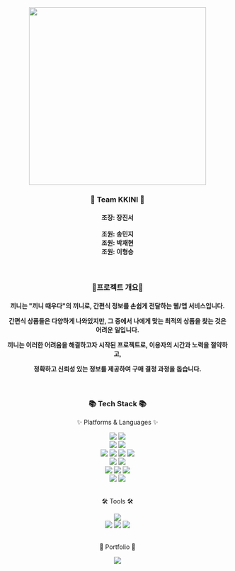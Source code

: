 <div align=center>
   <img width="400" src="D:\KKINI_Project\kkini\KakaoTalk_20230906_153156499.png" />   
</div>

<h3 align=center>👥 Team KKINI 👥</h3>
<h4 align=center>
조장: 장진서 <br><br>
조원: 송민지 <br>
조원: 박재현 <br>
조원: 이형승 <br>
</h4><br>

<h3 align=center>📒프로젝트 개요📒</h3>
<h4 align=center><p>끼니는 "끼니 때우다"의 끼니로, 간편식 정보를 손쉽게 전달하는 웹/앱 서비스입니다.</p>
                 <p>간편식 상품들은 다양하게 나와있지만, 그 중에서 나에게 맞는 최적의 상품을 찾는 것은 어려운 일입니다.</p>
                 <p>끼니는 이러한 어려움을 해결하고자 시작된 프로젝트로, 이용자의 시간과 노력을 절약하고,</p>
                 <p>정확하고 신뢰성 있는 정보를 제공하여 구매 결정 과정을 돕습니다.</p>
</h4><br>

<div align=center>
   <h3>📚 Tech Stack 📚</h3>
   <p>✨ Platforms & Languages ✨</p>
</div>

<div align="center">
   <img src="https://img.shields.io/badge/Spring Boot-6DB33F?style=flat&logo=Spring Boot&logoColor=white" />
   <img src="https://img.shields.io/badge/Gradle-02303A?style=flat&logo=Gradle&logoColor=white" />
   <br>

   <img src="https://img.shields.io/badge/Java-007396?style=flat&logo=Conda-Forge&logoColor=white" />
   <img src="https://img.shields.io/badge/Python-3776AB?style=flat&logo=Python&logoColor=white" />
   <br>

   <img src="https://img.shields.io/badge/React-61DAFB?style=flat&logo=React&logoColor=white"/>
   <img src="https://img.shields.io/badge/JavaScript-F7DF1E?style=flat&logo=JavaScript&logoColor=white" />
   <img src="https://img.shields.io/badge/CSS3-572B6?style=flat&logo=CSS3&logoColor=white" />
   <img src="https://img.shields.io/badge/HTML5-E34F26?style=flat&logo=HTML5&logoColor=white" />
   <br>

   <img src="https://img.shields.io/badge/MySQL-4479A1?style=flat&logo=MySQL&logoColor=white" />
   <img src="https://img.shields.io/badge/Redis-DC382D?style=flat&logo=Redis&logoColor=white" />
    <br>

   <img src="https://img.shields.io/badge/NCloud-572B6?style=flat&logo=iCloud&logoColor=white" />
   <img src="https://img.shields.io/badge/Spring Security-6DB33F?style=flat&logo=Spring Security&logoColor=white" />
   <img src="https://img.shields.io/badge/JWT-000000?style=flat&logo=JSON Web Tokens&logoColor=white" />
   <br>

   <img src="https://img.shields.io/badge/Docker-2496ED?style=flat&logo=Docker&logoColor=white" />
   <img src="https://img.shields.io/badge/Jenkins-D24939?style=flat&logo=Jenkins&logoColor=white" />

</div>
<br>

<div align=center>
   <p>🛠 Tools 🛠</p>
</div>
<div align=center>

   <img src="https://img.shields.io/badge/IntelliJ IDEA-000000?style=flat&logo=IntelliJ IDEA&logoColor=white" />
   <br>
   <img src="https://img.shields.io/badge/Jira-0052CC?style=flat&logo=Jira&logoColor=white" />

   <img src="https://img.shields.io/badge/Slack-4A154B?style=flat&logo=Slack&logoColor=white" />

   <img src="https://img.shields.io/badge/GitHub-181717?style=flat&logo=GitHub&logoColor=white" />
</div>
<br>

<div align=center>
   <p>🎨 Portfolio 🎨</p>
</div>
<div align=center>
   <a href="https://gentle-snowboard-1c6.notion.site/Yermi-5e8c65dba4df4ab09e83665cf2ee001d">
      <img src="https://img.shields.io/badge/Notion-000000?style=flat&logo=Notion&logoColor=white" />
   </a>
   <br>
</div>

